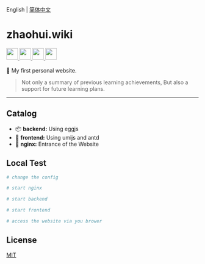 English | [简体中文](./README_zh-CN.md)

# zhaohui.wiki 

<div align="left">
<a href="https://reactjs.org/">
<img src="http://www.runoob.com/wp-content/uploads/2016/02/react.png" width="30" hegiht="30"/>
</a>
<a  href="https://umijs.org/zh/">
<img src="https://camo.githubusercontent.com/ba05c0ec5085fc7ecb51b4e1c0e369b77b548fee/68747470733a2f2f67772e616c697061796f626a656374732e636f6d2f7a6f732f726d73706f7274616c2f435a634a73584f5843714962676c426a547257732e706e67" width="30" hegiht="30"/> 
</a>
<a href="https://ant.design/index-cn">
<img src="https://gw.alipayobjects.com/zos/rmsportal/KDpgvguMpGfqaHPjicRK.svg" width="30" hegiht="30" />
</a>
<a href="https://eggjs.org/zh-cn/"> 
<img src="https://avatars2.githubusercontent.com/u/15833670?s=200&v=4" width="30" hegiht="30" />
</a>
</div>

<br/>
🌋 My first personal website. 

> Not only a summary of previous learning achievements, But also a support for future learning plans.

---

## Catalog

* 📦 **backend:** Using eggjs
* 🏈 **frontend:** Using umijs and antd
* 🎉 **nginx:**  Entrance of the Website

## Local Test

```bash
# change the config

# start nginx

# start backend

# start frontend

# access the website via you brower

```

## License

[MIT](https://github.com/2581543189/zhaohui_wiki/blob/dev/LICENSE)
